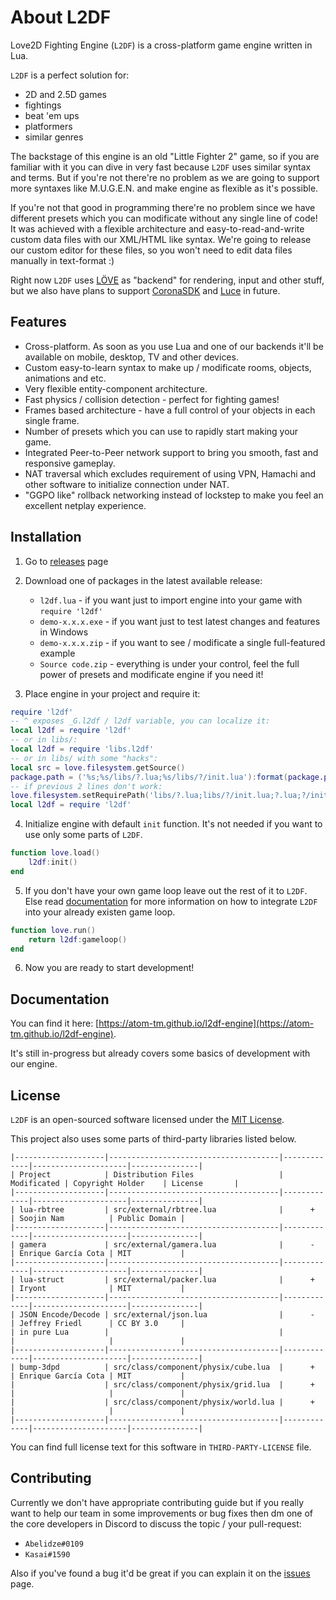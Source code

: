 # About L2DF

<!-- [![Build Status](https://travis-ci.org/atom-tm/l2df-engine.svg?branch=develop)](https://travis-ci.org/atom-tm/l2df-engine) -->

Love2D Fighting Engine (`L2DF`) is a cross-platform game engine written in Lua.

`L2DF` is a perfect solution for:

- 2D and 2.5D games
- fightings
- beat 'em ups
- platformers
- similar genres

The backstage of this engine is an old "Little Fighter 2" game, so if you are familiar with it you can dive in very fast
because `L2DF` uses similar syntax and terms. But if you're not there're no problem as we are going to support more syntaxes
like M.U.G.E.N. and make engine as flexible as it's possible.

If you're not that good in programming there're no problem since we have different presets which you can modificate
without any single line of code! It was achieved with a flexible architecture and easy-to-read-and-write custom data files
with our XML/HTML like syntax. We're going to release our custom editor for these files, so you won't need to edit data
files manually in text-format :)

Right now `L2DF` uses [LÖVE](https://bitbucket.org/rude/love) as "backend" for rendering, input and other stuff, but we
also have plans to support [CoronaSDK](https://github.com/coronalabs/corona) and [Luce](https://github.com/peersuasive/luce) in future.


## Features

* Cross-platform. As soon as you use Lua and one of our backends it'll be available on mobile, desktop, TV and other devices.
* Custom easy-to-learn syntax to make up / modificate rooms, objects, animations and etc.
* Very flexible entity-component architecture.
* Fast physics / collision detection - perfect for fighting games!
* Frames based architecture - have a full control of your objects in each single frame.
* Number of presets which you can use to rapidly start making your game.
* Integrated Peer-to-Peer network support to bring you smooth, fast and responsive gameplay.
* NAT traversal which excludes requirement of using VPN, Hamachi and other software to initialize connection under NAT.
* "GGPO like" rollback networking instead of lockstep to make you feel an excellent netplay experience.


## Installation

1. Go to [releases](https://github.com/atom-tm/l2df-engine/releases) page
2. Download one of packages in the latest available release:
	- `l2df.lua` - if you want just to import engine into your game with `require 'l2df'`
	- `demo-x.x.x.exe` - if you want just to test latest changes and features in Windows
	- `demo-x.x.x.zip` - if you want to see / modificate a single full-featured example
	- `Source code.zip` - everything is under your control, feel the full power of presets and modificate engine if you need it!

3. Place engine in your project and require it:
```lua
require 'l2df'
-- ^ exposes _G.l2df / l2df variable, you can localize it:
local l2df = require 'l2df'
-- or in libs/:
local l2df = require 'libs.l2df'
-- or in libs/ with some "hacks":
local src = love.filesystem.getSource()
package.path = ('%s;%s/libs/?.lua;%s/libs/?/init.lua'):format(package.path, src, src)
-- if previous 2 lines don't work:
love.filesystem.setRequirePath('libs/?.lua;libs/?/init.lua;?.lua;?/init.lua')
local l2df = require 'l2df'
```

4. Initialize engine with default `init` function. It's not needed if you want to use only some parts of `L2DF`.
```lua
function love.load()
	l2df:init()
end
```

5. If you don't have your own game loop leave out the rest of it to `L2DF`.
Else read [documentation](https://atom-tm.github.io/l2df-engine) for more information on how to integrate `L2DF` into your already existen game loop.
```lua
function love.run()
	return l2df:gameloop()
end
```

6. Now you are ready to start development!


## Documentation

You can find it here: [https://atom-tm.github.io/l2df-engine](https://atom-tm.github.io/l2df-engine).

It's still in-progress but already covers some basics of development with our engine.


## License
`L2DF` is an open-sourced software licensed under the [MIT License](https://opensource.org/licenses/MIT).

This project also uses some parts of third-party libraries listed below.

```
|--------------------|--------------------------------------|-------------|---------------------|---------------|
| Project            | Distribution Files                   | Modificated | Copyright Holder    | License       |
|--------------------|--------------------------------------|-------------|---------------------|---------------|
| lua-rbtree         | src/external/rbtree.lua              |      +      | Soojin Nam          | Public Domain |
|--------------------|--------------------------------------|-------------|---------------------|---------------|
| gamera             | src/external/gamera.lua              |      -      | Enrique García Cota | MIT           |
|--------------------|--------------------------------------|-------------|---------------------|---------------|
| lua-struct         | src/external/packer.lua              |      +      | Iryont              | MIT           |
|--------------------|--------------------------------------|-------------|---------------------|---------------|
| JSON Encode/Decode | src/external/json.lua                |      -      | Jeffrey Friedl      | CC BY 3.0     |
| in pure Lua        |                                      |             |                     |               |
|--------------------|--------------------------------------|-------------|---------------------|---------------|
| bump-3dpd          | src/class/component/physix/cube.lua  |      +      | Enrique García Cota | MIT           |
|                    | src/class/component/physix/grid.lua  |      +      |                     |               |
|                    | src/class/component/physix/world.lua |      +      |                     |               |
|--------------------|--------------------------------------|-------------|---------------------|---------------|
```

You can find full license text for this software in `THIRD-PARTY-LICENSE` file.


## Contributing

Currently we don't have appropriate contributing guide but if you really want to help our team in some improvements or
bug fixes then dm one of the core developers in Discord to discuss the topic / your pull-request:

* `Abelidze#0109`
* `Kasai#1590`

Also if you've found a bug it'd be great if you can explain it on the [issues](https://github.com/atom-tm/l2df-engine/issues) page.
